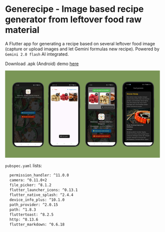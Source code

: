 # Generecipe - Image based recipe generator from leftover food raw material

A Flutter app for generating a recipe based on several leftover food image (capture or upload images and let Gemini formulas new recipe). Powered by `Gemini 2.0 flash` AI integrated.

Download .apk (Android) demo [here](https://github.com/mikkelofficial7/flutter-recipe-generator/raw/refs/heads/main/demo-testing.apk)

<img src="https://github.com/mikkelofficial7/flutter-recipe-generator/blob/main/demo.png" alt="Project screenshot" width="700" />

`pubspec.yaml` lists:
```
  permission_handler: ^11.0.0
  camera: ^0.11.0+2
  file_picker: ^8.1.2
  flutter_launcher_icons: ^0.13.1
  flutter_native_splash: ^2.4.4
  device_info_plus: ^10.1.0
  path_provider: ^2.0.15
  path: ^1.8.3
  fluttertoast: ^8.2.5
  http: ^0.13.6 
  flutter_markdown: ^0.6.18
```
